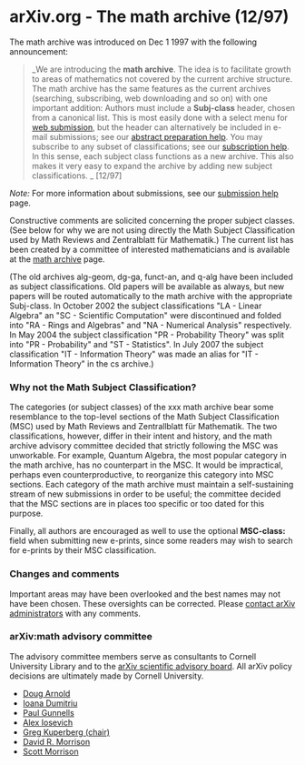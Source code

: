 # arXiv.org - The math archive (12/97)

The math archive was introduced on Dec 1 1997 with the following announcement:

> _We are introducing the **math archive**. The idea is to facilitate growth to areas of mathematics not covered by the current archive structure. The math archive has the same features as the current archives (searching, subscribing, web downloading and so on) with one important addition: Authors must include a **Subj-class** header, chosen from a canonical list. This is most easily done with a select menu for [web submission](/help/submit), but the header can alternatively be included in e-mail submissions; see our [abstract preparation help](/help/prep). You may subscribe to any subset of classifications; see our [subscription help](/help/subscribe). In this sense, each subject class functions as a new archive. This also makes it very easy to expand the archive by adding new subject classifications. _ [12/97]

_Note:_ For more information about submissions, see our [submission help](/help/submit) page.

Constructive comments are solicited concerning the proper subject classes. (See below for why we are not using directly the Math Subject Classification used by Math Reviews and Zentralblatt für Mathematik.) The current list has been created by a committee of interested mathematicians and is available at the [math archive](/archive/math) page.

(The old archives alg-geom, dg-ga, funct-an, and q-alg have been included as subject classifications. Old papers will be available as always, but new papers will be routed automatically to the math archive with the appropriate Subj-class. In October 2002 the subject classifications "LA - Linear Algebra" an "SC - Scientific Computation" were discontinued and folded into "RA - Rings and Algebras" and "NA - Numerical Analysis" respectively. In May 2004 the subject classification "PR - Probability Theory" was split into "PR - Probability" and "ST - Statistics". In July 2007 the subject classification "IT - Information Theory" was made an alias for "IT - Information Theory" in the cs archive.)

### Why not the Math Subject Classification?

The categories (or subject classes) of the xxx math archive bear some resemblance to the top-level sections of the Math Subject Classification (MSC) used by Math Reviews and Zentrallblatt für Mathematik. The two classifications, however, differ in their intent and history, and the math archive advisory committee decided that strictly following the MSC was unworkable. For example, Quantum Algebra, the most popular category in the math archive, has no counterpart in the MSC. It would be impractical, perhaps even counterproductive, to reorganize this category into MSC sections. Each category of the math archive must maintain a self-sustaining stream of new submissions in order to be useful; the committee decided that the MSC sections are in places too specific or too dated for this purpose.

Finally, all authors are encouraged as well to use the optional **MSC-class:** field when submitting new e-prints, since some readers may wish to search for e-prints by their MSC classification.

### Changes and comments

Important areas may have been overlooked and the best names may not have been chosen. These oversights can be corrected. Please [contact arXiv administrators](/help/contact) with any comments.

### arXiv:math advisory committee

The advisory committee members serve as consultants to Cornell University Library and to the [arXiv scientific advisory board](/help/scientific_ad_board). All arXiv policy decisions are ultimately made by Cornell University.

- [Doug Arnold](http://www.ima.umn.edu/~arnold/)
- [Ioana Dumitriu](http://www.math.washington.edu/~dumitriu/)
- [Paul Gunnells](http://people.math.umass.edu/~gunnells/)
- [Alex Iosevich](http://www.math.rochester.edu/people/faculty/iosevich/) 
- [Greg Kuperberg (chair)](http://www.math.ucdavis.edu/~greg/)
- [David R. Morrison](http://www.math.ucsb.edu/~drm/)
- [Scott Morrison](https://tqft.net/)
